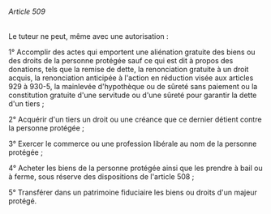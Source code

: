###### Article 509

Le tuteur ne peut, même avec une autorisation :

1° Accomplir des actes qui emportent une aliénation gratuite des biens ou des droits de la personne protégée sauf ce qui est dit à propos des donations, tels que la remise de dette, la renonciation gratuite à un droit acquis, la renonciation anticipée à l'action en réduction visée aux articles 929 à 930-5, la mainlevée d'hypothèque ou de sûreté sans paiement ou la constitution gratuite d'une servitude ou d'une sûreté pour garantir la dette d'un tiers ;

2° Acquérir d'un tiers un droit ou une créance que ce dernier détient contre la personne protégée ;

3° Exercer le commerce ou une profession libérale au nom de la personne protégée ;

4° Acheter les biens de la personne protégée ainsi que les prendre à bail ou à ferme, sous réserve des dispositions de l'article 508 ;

5° Transférer dans un patrimoine fiduciaire les biens ou droits d'un majeur protégé.

